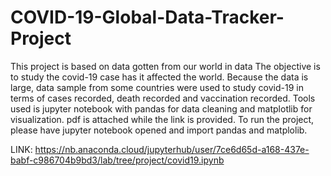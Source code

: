 # COVID-19-Global-Data-Tracker-Project
This project is based on data gotten from our world in data
The objective is to study the covid-19 case has it affected the world.
Because the data is large, data sample from some countries were used to study covid-19 in terms of cases recorded, death recorded and vaccination recorded.
Tools used is jupyter notebook with pandas for data cleaning and matplotlib for visualization.
pdf is attached while the link is provided.
To run the project, please have jupyter notebook opened and import pandas and matplolib.


LINK: https://nb.anaconda.cloud/jupyterhub/user/7ce6d65d-a168-437e-babf-c986704b9bd3/lab/tree/project/covid19.ipynb
